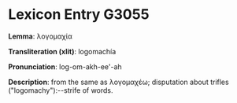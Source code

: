 # Lexicon Entry G3055

**Lemma**: λογομαχία

**Transliteration (xlit)**: logomachía

**Pronunciation**: log-om-akh-ee'-ah

**Description**:
from the same as λογομαχέω; disputation about trifles ("logomachy"):--strife of words.
